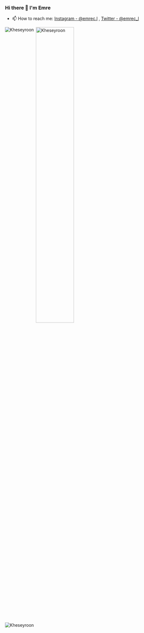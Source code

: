 ### Hi there 👋 I'm Emre

- 📫 How to reach me: [Instagram - @emrec.l](https://www.instagram.com/emrec.l/) , [Twitter - @emrec_l](https://twitter.com/emrec_l)

<p><img align="left" src="https://github-readme-stats.vercel.app/api/top-langs?username=Kheseyroon&show_icons=true&theme=radical&locale=en&layout=compact" alt="Kheseyroon" /></p>

<p>&nbsp;<img align="center" src="https://github-readme-stats.vercel.app/api?username=Kheseyroon&show_icons=true&theme=radical&locale=en&count_private=true&hide=issues" alt="Kheseyroon" width="50%" /></p>

<div>
<p align="left"> <img src="https://komarev.com/ghpvc/?username=Kheseyroon" alt="Kheseyroon" /> </p>
 </div>